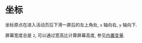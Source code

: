 # 坐标

坐标原点在进入活动页后下滑一屏后的左上角处, `x` 轴向右, `y` 轴向下. 

屏幕宽度总是 `2`, 可以通过宽高比计算屏幕高度, 参见[内置变量](./variable.md#内置变量). 
